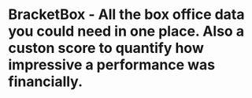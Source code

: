 # BracketBox - All the box office data you could need in one place. Also a custon score to quantify how impressive a performance was financially.

